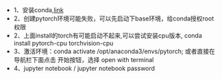 - 1、安装conda,[link](https://blog.csdn.net/weixin_42810939/article/details/124691635)
- 2、创建pytorch环境可能失败，可以先启动下base环境，给conda授权root权限
- 2、上面install的torch有可能启动不起来,可以尝试安装cpu版本, conda install pytorch-cpu torchvision-cpu
- 3、激活环境：conda activate /opt/anaconda3/envs/pytorch; 或者直接在导航栏下面点击 开始按钮，选择 open with terminal
- 4、jupyter notebook / jupyter notebook password

